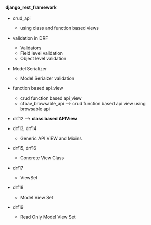 #### django_rest_framework

- crud_api
   - using class and function based views

- validation in DRF
    - Validators
    - Field level validation
    - Object level validation
    
- Model Serializer
   - Model Serialzer validation 
   
- function based api_view
  - crud function based api_view
  - cfbav_browsable_api --> crud function based api view using browsable api

- drf12 --> **class based APIView**

- drf13, drf14
   - Generic API VIEW and Mixins
   
- drf15, drf16
   - Concrete View Class
   
- drf17
  - ViewSet
  
- drf18
  - Model View Set 
 
- drf19
  - Read Only Model View Set
